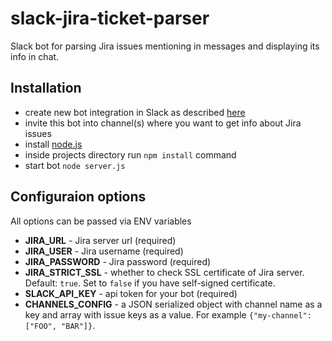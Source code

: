 # slack-jira-ticket-parser
Slack bot for parsing Jira issues mentioning in messages and displaying its info in chat.

## Installation
- create new bot integration in Slack as described [here](https://api.slack.com/bot-users)
- invite this bot into channel(s) where you want to get info about Jira issues
- install [node.js](https://nodejs.org/)
- inside projects directory run `npm install` command
- start bot `node server.js`

## Configuraion options
All options can be passed via ENV variables
 
- **JIRA_URL** - Jira server url (required)
- **JIRA_USER** - Jira username (required)
- **JIRA_PASSWORD** - Jira password (required)
- **JIRA_STRICT_SSL** - whether to check SSL certificate of Jira server. Default: `true`. Set to `false` if you have self-signed certificate. 
- **SLACK_API_KEY** - api token for your bot (required)
- **CHANNELS_CONFIG** - a JSON serialized object with channel name as a key and array with issue keys as a value. For example `{"my-channel": ["FOO", "BAR"]}`.